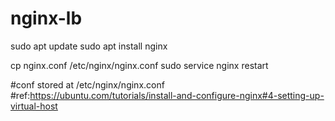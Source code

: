 # nginx-lb

sudo apt update
sudo apt install nginx

cp nginx.conf /etc/nginx/nginx.conf
sudo service nginx restart


#conf stored at /etc/nginx/nginx.conf
#ref:https://ubuntu.com/tutorials/install-and-configure-nginx#4-setting-up-virtual-host


